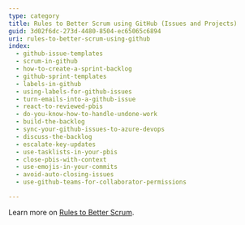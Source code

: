```yaml
---
type: category
title: Rules to Better Scrum using GitHub (Issues and Projects)
guid: 3d02f6dc-273d-4480-8504-ec65065c6894
uri: rules-to-better-scrum-using-github
index:
  - github-issue-templates
  - scrum-in-github
  - how-to-create-a-sprint-backlog
  - github-sprint-templates
  - labels-in-github
  - using-labels-for-github-issues
  - turn-emails-into-a-github-issue
  - react-to-reviewed-pbis
  - do-you-know-how-to-handle-undone-work
  - build-the-backlog
  - sync-your-github-issues-to-azure-devops
  - discuss-the-backlog
  - escalate-key-updates
  - use-tasklists-in-your-pbis
  - close-pbis-with-context
  - use-emojis-in-your-commits
  - avoid-auto-closing-issues
  - use-github-teams-for-collaborator-permissions

---
```


Learn more on [Rules to Better Scrum](/rules-to-better-scrum).
